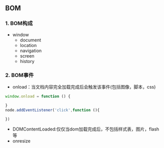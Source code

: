 ## BOM
### 1. BOM构成
- window
  - document
  - location
  - navigation
  - screen
  - history

### 2. BOM事件
- onload：当文档内容完全加载完成后会触发该事件(包括图像，脚本，css)
```js
window.onload = function () {

}
node.addEventListener('click',function (){

})
```
- DOMContentLoaded:仅仅当dom加载完成后，不包括样式表，图片，flash等
- onresize